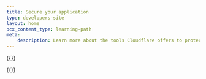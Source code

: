 ```yaml
---
title: Secure your application
type: developers-site
layout: home
pcx_content_type: learning-path
meta:
    description: Learn more about the tools Cloudflare offers to protect your website against malicious traffic and bad actors.
---
```


{{<dynamic-learning-path-header file="application-security.json">}}

{{<dynamic-learning-path>}}